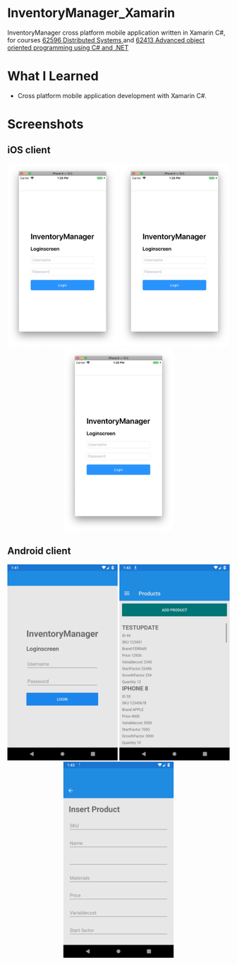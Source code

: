 # InventoryManager_Xamarin
InventoryManager cross platform mobile application written in Xamarin C#, for courses [62596 Distributed Systems
](https://kurser.dtu.dk/course/62596) and [62413 Advanced object oriented programming using C# and .NET
](https://kurser.dtu.dk/course/62413)

# What I Learned
* Cross platform mobile application development with Xamarin C#.

# Screenshots
## iOS client
<p float="left" align="middle">
  <img src="Screenshots/Xamarin iOS-screens/Login_1.png?raw=true" width="250" />
  <img src="Screenshots/Xamarin iOS-screens/Login_1.png?raw=true" width="250" /> 
  <img src="Screenshots/Xamarin iOS-screens/Login_1.png?raw=true" width="250" />
</p>

## Android client
<p float="left" align="middle">
  <img src="Screenshots/Xamarin Android-screens/Screenshot_1557747664.png?raw=true" width="250" />
  <img src="Screenshots/Xamarin Android-screens/Screenshot_1557747787.png?raw=true" width="250" /> 
  <img src="Screenshots/Xamarin Android-screens/Screenshot_1557747811.png?raw=true" width="250" />
</p>
